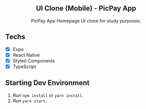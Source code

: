 <h2 align="center">
UI Clone (Mobile) - PicPay App
</h2>

<p align="center">PicPay App Homepage UI clone for study purposes.</p>

## Techs

- [x] Expo
- [x] React Native
- [x] Styled Components
- [x] TypeScript

## Starting Dev Environment

1. Run `npm install` or `yarn install`.<br />
2. Run `yarn start`.<br />
